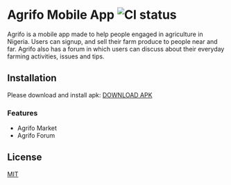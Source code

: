 # Agrifo Mobile App ![CI status](https://img.shields.io/badge/build-passing-brightgreen.svg)

Agrifo is a mobile app made to help people engaged in agriculture in Nigeria. Users can signup, and sell their farm produce to people near and far. Agrifo also has a forum in which users can discuss about their everyday farming activities, issues and tips.

## Installation
Please download and install apk: [DOWNLOAD APK](https://choosealicense.com/licenses/mit/) 

### Features
* Agrifo Market
* Agrifo Forum


## License
[MIT](https://choosealicense.com/licenses/mit/)